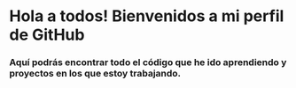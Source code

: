 # Hola a todos! Bienvenidos a mi perfil de GitHub

### Aquí podrás encontrar todo el código que he ido aprendiendo y proyectos en los que estoy trabajando.

<!--
**Jhannoxx/Jhannoxx** is a ✨ _special_ ✨ repository because its `README.md` (this file) appears on your GitHub profile.

Here are some ideas to get you started:

- 🔭 I’m currently working on ...
- 🌱 I’m currently learning ...
- 👯 I’m looking to collaborate on ...
- 🤔 I’m looking for help with ...
- 💬 Ask me about ...
- 📫 How to reach me: ...
- 😄 Pronouns: ...
- ⚡ Fun fact: ...
-->
